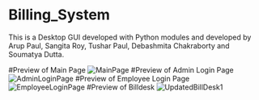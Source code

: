 # Billing_System
This is a Desktop GUI developed with Python modules and developed by Arup Paul, Sangita Roy, Tushar Paul, Debashmita Chakraborty and Soumatya Dutta.

#Preview of Main Page
![MainPage](https://user-images.githubusercontent.com/91828501/146214733-c2dbd237-5553-4e3f-85ab-00a49673dfc8.jpg)
#Preview of Admin Login Page
![AdminLoginPage](https://user-images.githubusercontent.com/91828501/146214795-77357b5e-ae40-4d0e-8e93-3b42a9435715.jpg)
#Preview of Employee Login Page
![EmployeeLoginPage](https://user-images.githubusercontent.com/91828501/146214898-a3d11e76-d2e6-4984-a368-c84ea57e8594.jpg)
#Preview of Billdesk
![UpdatedBillDesk1](https://user-images.githubusercontent.com/91828501/146712206-12a48fd5-29ee-4e84-a4bf-f075b913f51b.jpg)

